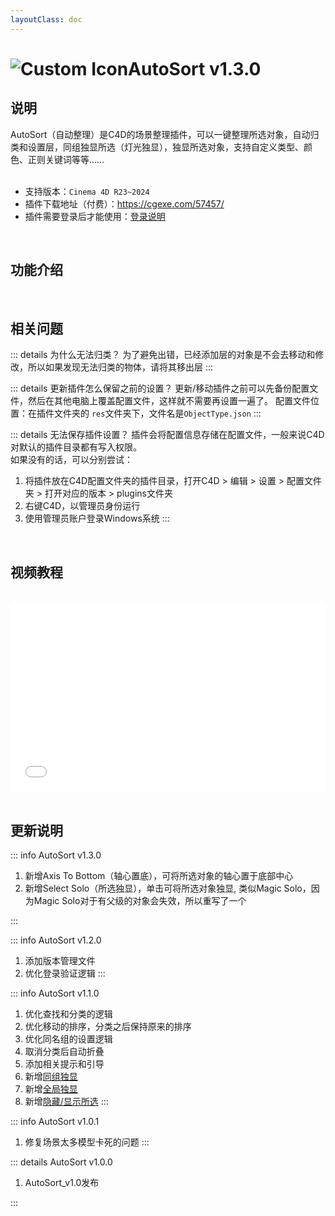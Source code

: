```yaml
---
layoutClass: doc
---
```


<script setup>
import MNavLinks from '../components/MNavLinks.vue'

import { NAV_DATA } from '../AutoSort-data'
</script>

# <span class="h1-icon"><img src="/img/AutoSort.webp" alt="Custom Icon"></span>AutoSort v1.3.0

## 说明
AutoSort（自动整理）是C4D的场景整理插件，可以一键整理所选对象，自动归类和设置层，同组独显所选（灯光独显），独显所选对象，支持自定义类型、颜色、正则关键词等等……
<br />
<br />
- 支持版本：`Cinema 4D R23~2024`
- 插件下载地址（付费）：https://cgexe.com/57457/
- 插件需要登录后才能使用：[登录说明](01-AutoSort-setting)


<br />

## 功能介绍
<MNavLinks v-for="{title, items} in NAV_DATA" :title="title" :items="items"/>


<br />

## 相关问题

::: details 为什么无法归类？
为了避免出错，已经添加层的对象是不会去移动和修改，所以如果发现无法归类的物体，请将其移出层
:::

::: details 更新插件怎么保留之前的设置？
更新/移动插件之前可以先备份配置文件，然后在其他电脑上覆盖配置文件，这样就不需要再设置一遍了。
配置文件位置：在插件文件夹的 `res`文件夹下，文件名是`ObjectType.json`
:::

::: details 无法保存插件设置？
插件会将配置信息存储在配置文件，一般来说C4D对默认的插件目录都有写入权限。  
如果没有的话，可以分别尝试：
1. 将插件放在C4D配置文件夹的插件目录，打开C4D > 编辑 > 设置 > 配置文件夹 > 打开对应的版本 > plugins文件夹
2. 右键C4D，以管理员身份运行
3. 使用管理员账户登录Windows系统
:::

<br />

## 视频教程
<br />

<div style="position: relative; padding: 30% 45%;">
<iframe style="position: absolute; width: 100%; height: 100%; left: 0; top: 0;" src="//player.bilibili.com/player.html?aid=1851967804&bvid=BV1tp421U7vL&cid=1471471115&p=1&autoplay=0"  scrolling="no" border="0" frameborder="no" framespacing="0" allowfullscreen="true"></iframe>
</div>


<br />

## 更新说明

::: info AutoSort v1.3.0<Badge type="danger" text="更新2+" />
1. 新增Axis To Bottom（轴心置底），可将所选对象的轴心置于底部中心
2. 新增Select Solo（所选独显），单击可将所选对象独显, 类似Magic Solo，因为Magic Solo对于有父级的对象会失效，所以重写了一个

:::

::: info AutoSort v1.2.0<Badge type="info" text="更新2" />
1. 添加版本管理文件
2. 优化登录验证逻辑
:::

::: info AutoSort v1.1.0<Badge type="info" text="更新8" />
1. 优化查找和分类的逻辑
2. 优化移动的排序，分类之后保持原来的排序
3. 优化同名组的设置逻辑
4. 取消分类后自动折叠
5. 添加相关提示和引导
6. 新增[同组独显](03-AutoSort-groupsolo)
7. 新增[全局独显](03-AutoSort-groupsolo)
8. 新增[隐藏/显示所选](03-AutoSort-groupsolo)
:::

::: info AutoSort v1.0.1<Badge type="info" text="更新1+" />
1. 修复场景太多模型卡死的问题
:::

::: details AutoSort v1.0.0<Badge type="info" text="发布" />
1. AutoSort_v1.0发布

:::


<br />
<br />

